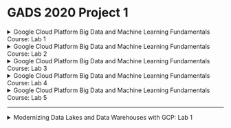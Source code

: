 # GADS 2020 Project 1


<details>
  
  <summary>Google Cloud Platform Big Data and Machine Learning Fundamentals Course: Lab 1</summary>
  
  ![Google Cloud Platform Big Data and Machine Learning Fundamentals Course: Lab 1](./img/BigDataMLFund01.png)

</details>


<details>
  
  <summary>Google Cloud Platform Big Data and Machine Learning Fundamentals Course: Lab 2</summary>
  
  ![Google Cloud Platform Big Data and Machine Learning Fundamentals Course: Lab 2](./img/BigDataMLFund02.png)

</details>


<details>
  
  <summary>Google Cloud Platform Big Data and Machine Learning Fundamentals Course: Lab 3</summary>
  
  ![Google Cloud Platform Big Data and Machine Learning Fundamentals Course: Lab 3](./img/BigDataMLFund03.png)

</details>


<details>
  
  <summary>Google Cloud Platform Big Data and Machine Learning Fundamentals Course: Lab 4</summary>
  
  ![Google Cloud Platform Big Data and Machine Learning Fundamentals Course: Lab 4](./img/BigDataMLFund04.png)

</details>


<details>
  
  <summary>Google Cloud Platform Big Data and Machine Learning Fundamentals Course: Lab 5</summary>
  
  ![Google Cloud Platform Big Data and Machine Learning Fundamentals Course: Lab 5](./img/BigDataMLFund05.png)

</details>


------

<details>
  
  <summary>Modernizing Data Lakes and Data Warehouses with GCP: Lab 1</summary>
  
  ![Modernizing Data Lakes and Data Warehouses with GCP: Lab 1](./img/ModernizingDataLakes_and_DataWarehous_withGCP01.png)

</details>

